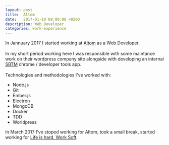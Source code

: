 ```yaml
---
layout: post
title:  Altom
date:   2017-01-10 08:00:00 +0200
description: Web Developer
categories: work-experience
---
```

In Jannuary 2017 I started working at [Altom][altom] as a Web Developer.
<br/>
<br/>
In my short period working here I was responsible with some maintance work on their wordpress company site alongside with developing an internal [SBTM][sbtm] chrome / developer tools app.
<br />
<br />
Technologies and methodologies I've worked with:

* Node.js
* Git
* Ember.js
* Electron
* MongoDB
* Docker
* TDD
* Worldpress

In March 2017 I've stoped working for Altom, took a small break, started working for [Life is hard, Work Soft][lih].

[altom]: https://altom.com/
[sbtm]: http://www.satisfice.com/sbtm/
[lih]: https://www.lifeishard.ro/